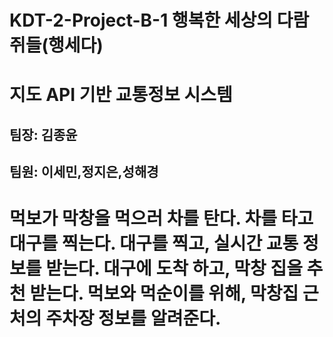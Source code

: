 <h1>KDT-2-Project-B-1  행복한 세상의 다람쥐들(행세다) 
<br>
<h1>지도 API 기반 교통정보 시스템 
<br>

<h2>팀장: 김종윤 
<h2>팀원: 이세민,정지은,성해경  
<br>

<h1>먹보가 막창을 먹으러 차를 탄다. 차를 타고 대구를 찍는다.
대구를 찍고, 실시간 교통 정보를 받는다. 대구에 도착 하고, 막창 집을 추천 받는다. 먹보와 먹순이를 위해, 막창집 근처의 주차장 정보를 알려준다.
